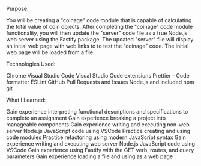 Purpose:

You will be creating a "coinage" code module that is capable of calculating the total value of coin objects. After completing the "coinage" code module functionality, you will then update the "server" code file as a true Node.js web server using the Fastify package. The updated "server" file will display an initial web page with web links to to test the "coinage" code. The initial web page will be loaded from a file.

Technologies Used:

Chrome
Visual Studio Code
Visual Studio Code extensions
Prettier - Code formatter
ESLint
GitHub Pull Requests and Issues
Node.js and included npm
git

What I Learned:

Gain experience interpreting functional descriptions and specifications to complete an assignment
Gain experience breaking a project into manageable components
Gain experience writing and executing non-web server Node.js JavaScript code using VSCode
Practice creating and using code modules
Practice refactoring using modern JavaScript syntax
Gain experience writing and executing web server Node.js JavaScript code using VSCode
Gain experience using Fastify with the GET verb, routes, and query parameters
Gain experience loading a file and using as a web page
